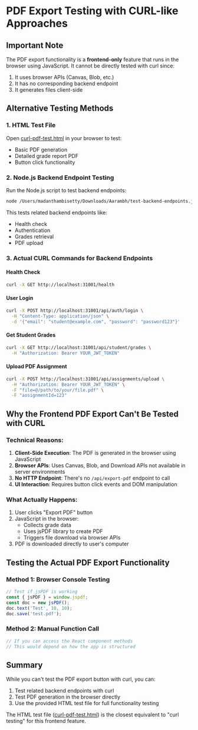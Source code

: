 # PDF Export Testing with CURL-like Approaches

## Important Note
The PDF export functionality is a **frontend-only** feature that runs in the browser using JavaScript. It cannot be directly tested with curl since:

1. It uses browser APIs (Canvas, Blob, etc.)
2. It has no corresponding backend endpoint
3. It generates files client-side

## Alternative Testing Methods

### 1. HTML Test File
Open [curl-pdf-test.html](file:///Users/madanthambisetty/Downloads/Aarambh/curl-pdf-test.html) in your browser to test:
- Basic PDF generation
- Detailed grade report PDF
- Button click functionality

### 2. Node.js Backend Endpoint Testing
Run the Node.js script to test backend endpoints:
```bash
node /Users/madanthambisetty/Downloads/Aarambh/test-backend-endpoints.js
```

This tests related backend endpoints like:
- Health check
- Authentication
- Grades retrieval
- PDF upload

### 3. Actual CURL Commands for Backend Endpoints

#### Health Check
```bash
curl -X GET http://localhost:31001/health
```

#### User Login
```bash
curl -X POST http://localhost:31001/api/auth/login \
  -H "Content-Type: application/json" \
  -d '{"email": "student@example.com", "password": "password123"}'
```

#### Get Student Grades
```bash
curl -X GET http://localhost:31001/api/student/grades \
  -H "Authorization: Bearer YOUR_JWT_TOKEN"
```

#### Upload PDF Assignment
```bash
curl -X POST http://localhost:31001/api/assignments/upload \
  -H "Authorization: Bearer YOUR_JWT_TOKEN" \
  -F "file=@/path/to/your/file.pdf" \
  -F "assignmentId=123"
```

## Why the Frontend PDF Export Can't Be Tested with CURL

### Technical Reasons:
1. **Client-Side Execution**: The PDF is generated in the browser using JavaScript
2. **Browser APIs**: Uses Canvas, Blob, and Download APIs not available in server environments
3. **No HTTP Endpoint**: There's no `/api/export-pdf` endpoint to call
4. **UI Interaction**: Requires button click events and DOM manipulation

### What Actually Happens:
1. User clicks "Export PDF" button
2. JavaScript in the browser:
   - Collects grade data
   - Uses jsPDF library to create PDF
   - Triggers file download via browser APIs
3. PDF is downloaded directly to user's computer

## Testing the Actual PDF Export Functionality

### Method 1: Browser Console Testing
```javascript
// Test if jsPDF is working
const { jsPDF } = window.jspdf;
const doc = new jsPDF();
doc.text('Test', 10, 10);
doc.save('test.pdf');
```

### Method 2: Manual Function Call
```javascript
// If you can access the React component methods
// This would depend on how the app is structured
```

## Summary

While you can't test the PDF export button with curl, you can:
1. Test related backend endpoints with curl
2. Test PDF generation in the browser directly
3. Use the provided HTML test file for full functionality testing

The HTML test file ([curl-pdf-test.html](file:///Users/madanthambisetty/Downloads/Aarambh/curl-pdf-test.html)) is the closest equivalent to "curl testing" for this frontend feature.